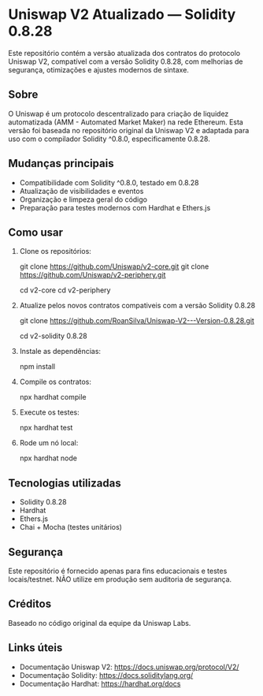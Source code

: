 Uniswap V2 Atualizado — Solidity 0.8.28
========================================

Este repositório contém a versão atualizada dos contratos do protocolo Uniswap V2, compatível com a versão Solidity 0.8.28, com melhorias de segurança, otimizações e ajustes modernos de sintaxe.

Sobre
-----

O Uniswap é um protocolo descentralizado para criação de liquidez automatizada (AMM - Automated Market Maker) na rede Ethereum. Esta versão foi baseada no repositório original da Uniswap V2 e adaptada para uso com o compilador Solidity ^0.8.0, especificamente 0.8.28.

Mudanças principais
-------------------

- Compatibilidade com Solidity ^0.8.0, testado em 0.8.28
- Atualização de visibilidades e eventos
- Organização e limpeza geral do código
- Preparação para testes modernos com Hardhat e Ethers.js

Como usar
---------

1. Clone os repositórios:

   git clone https://github.com/Uniswap/v2-core.git
   git clone https://github.com/Uniswap/v2-periphery.git
   
   cd v2-core
   cd v2-periphery

3. Atualize pelos novos contratos compativeis com a versão Solidity 0.8.28
   
   git clone https://github.com/RoanSilva/Uniswap-V2---Version-0.8.28.git
   
   cd v2-solidity 0.8.28

5. Instale as dependências:

   npm install

6. Compile os contratos:

   npx hardhat compile

7. Execute os testes:

   npx hardhat test

8. Rode um nó local:

   npx hardhat node

Tecnologias utilizadas
----------------------

- Solidity 0.8.28
- Hardhat
- Ethers.js
- Chai + Mocha (testes unitários)

Segurança
---------

Este repositório é fornecido apenas para fins educacionais e testes locais/testnet. NÃO utilize em produção sem auditoria de segurança.

Créditos
--------

Baseado no código original da equipe da Uniswap Labs.

Links úteis
-----------

- Documentação Uniswap V2: https://docs.uniswap.org/protocol/V2/
- Documentação Solidity: https://docs.soliditylang.org/
- Documentação Hardhat: https://hardhat.org/docs
